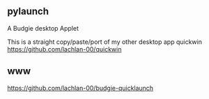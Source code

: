 pylaunch
--------

A Budgie desktop Applet

This is a straight copy/paste/port of my other desktop app quickwin
https://github.com/lachlan-00/quickwin



www
---
https://github.com/lachlan-00/budgie-quicklaunch


